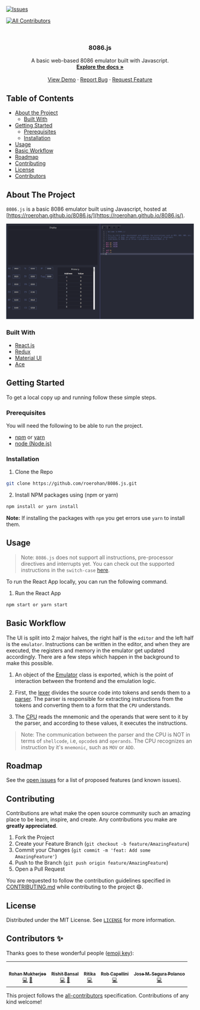 [![Issues][issues-shield]][issues-url]
<!-- ALL-CONTRIBUTORS-BADGE:START - Do not remove or modify this section -->
[![All Contributors](https://img.shields.io/badge/all_contributors-5-orange.svg?style=flat-square)](#contributors-)
<!-- ALL-CONTRIBUTORS-BADGE:END -->

<!-- PROJECT LOGO -->
<br />
<p align="center">
  <!-- <a href="https://github.com/roerohan/8086.js">
    <img src="https://project-logo.png" alt="Logo" width="80">
  </a> -->

  <h3 align="center">8086.js</h3>

  <p align="center">
    A basic web-based 8086 emulator built with Javascript.
    <br />
    <a href="https://github.com/roerohan/8086.js"><strong>Explore the docs »</strong></a>
    <br />
    <br />
    <a href="https://github.com/roerohan/8086.js">View Demo</a>
    ·
    <a href="https://github.com/roerohan/8086.js/issues">Report Bug</a>
    ·
    <a href="https://github.com/roerohan/8086.js/issues">Request Feature</a>
  </p>
</p>



<!-- TABLE OF CONTENTS -->
## Table of Contents

* [About the Project](#about-the-project)
  * [Built With](#built-with)
* [Getting Started](#getting-started)
  * [Prerequisites](#prerequisites)
  * [Installation](#installation)
* [Usage](#usage)
* [Basic Workflow](#basic-workflow)
* [Roadmap](#roadmap)
* [Contributing](#contributing)
* [License](#license)
* [Contributors](#contributors-)



<!-- ABOUT THE PROJECT -->
## About The Project


`8086.js` is a basic 8086 emulator built using Javascript, hosted at [https://roerohan.github.io/8086.js/](https://roerohan.github.io/8086.js/).

<img src="./public/8086.js-hosted.png" />

### Built With

* [React.js](https://arkdownreactjs.org/docs/getting-started.html)
* [Redux](https://redux.js.org/tutorials/essentials/part-1-overview-concepts)
* [Material UI](https://material-ui.com/getting-started/usage/)
* [Ace](https://github.com/ajaxorg/ace)



<!-- GETTING STARTED -->
## Getting Started

To get a local copy up and running follow these simple steps.

### Prerequisites

You will need the following to be able to run the project.

* [npm](https://www.npmjs.com/) or [yarn](https://yarnpkg.com/)
* [node (Node.js)](https://nodejs.org)



### Installation
 
1. Clone the Repo

```sh
git clone https://github.com/roerohan/8086.js.git
```

2. Install NPM packages using (npm or yarn)

```sh
npm install or yarn install
```

**Note:** If installing the packages with `npm` you get errors use `yarn` to install them.



<!-- USAGE EXAMPLES -->
## Usage

> Note: `8086.js` does not support all instructions, pre-processor directives and interrupts yet. You can check out the supported instructions in the `switch-case` [here](./src/emulator/cpu/core.js).

To run the React App locally, you can run the following command.

1. Run the React App

```sh
npm start or yarn start
```


## Basic Workflow

The UI is split into 2 major halves, the right half is the `editor` and the left half is the `emulator`. Instructions can be written in the editor, and when they are executed, the registers and memory in the emulator get updated accordingly. There are a few steps which happen in the background to make this possible.

1. An object of the [Emulator](./src/emulator/emulator.js) class is exported, which is the point of interaction between the frontend and the emulation logic.

2. First, the [lexer](./src/emulator/parser/lexer.js) divides the source code into tokens and sends them to a [parser](./src/emulator/parser/parser.js). The parser is responsible for extracting instructions from the tokens and converting them to a form that the `CPU` understands.

3. The [CPU](./src/emulator/cpu/core.js) reads the mnemonic and the operands that were sent to it by the parser, and according to these values, it executes the instructions.

> Note: The communication between the parser and the CPU is NOT in terms of `shellcode`, i.e, `opcode`s and `operands`. The CPU recognizes an instruction by it's `mnemonic`, such as `MOV` or `ADD`. 


<!-- _For more examples, please refer to the [Documentation](https://example.com)_ -->



<!-- ROADMAP -->
## Roadmap

See the [open issues](https://github.com/roerohan/8086.js/issues) for a list of proposed features (and known issues).



<!-- CONTRIBUTING -->
## Contributing

Contributions are what make the open source community such an amazing place to be learn, inspire, and create. Any contributions you make are **greatly appreciated**.

1. Fork the Project
2. Create your Feature Branch (`git checkout -b feature/AmazingFeature`)
3. Commit your Changes (`git commit -m 'feat: Add some AmazingFeature'`)
4. Push to the Branch (`git push origin feature/AmazingFeature`)
5. Open a Pull Request

You are requested to follow the contribution guidelines specified in [CONTRIBUTING.md](./CONTRIBUTING.md) while contributing to the project :smile:.

<!-- LICENSE -->
## License

Distributed under the MIT License. See [`LICENSE`](./LICENSE) for more information.




<!-- MARKDOWN LINKS & IMAGES -->
<!-- https://www.markdownguide.org/basic-syntax/#reference-style-links -->
[roerohan-url]: https://roerohan.github.io
[issues-shield]: https://img.shields.io/github/issues/othneildrew/Best-README-Template.svg?style=flat-square
[issues-url]: https://github.com/roerohan/8086.js/issues

## Contributors ✨

Thanks goes to these wonderful people ([emoji key](https://allcontributors.org/docs/en/emoji-key)):

<!-- ALL-CONTRIBUTORS-LIST:START - Do not remove or modify this section -->
<!-- prettier-ignore-start -->
<!-- markdownlint-disable -->
<table>
  <tr>
    <td align="center"><a href="https://github.com/roerohan"><img src="https://avatars0.githubusercontent.com/u/42958812?v=4" width="100px;" alt=""/><br /><sub><b>Rohan Mukherjee</b></sub></a><br /><a href="https://github.com/roerohan/8086.js/commits?author=roerohan" title="Code">💻</a> <a href="https://github.com/roerohan/8086.js/commits?author=roerohan" title="Documentation">📖</a></td>
    <td align="center"><a href="https://github.com/thebongy"><img src="https://avatars1.githubusercontent.com/u/7080652?v=4" width="100px;" alt=""/><br /><sub><b>Rishit Bansal</b></sub></a><br /><a href="https://github.com/roerohan/8086.js/commits?author=thebongy" title="Code">💻</a> <a href="https://github.com/roerohan/8086.js/commits?author=thebongy" title="Documentation">📖</a></td>
    <td align="center"><a href="https://github.com/ritika-07"><img src="https://avatars2.githubusercontent.com/u/46575784?v=4" width="100px;" alt=""/><br /><sub><b>Ritika</b></sub></a><br /><a href="https://github.com/roerohan/8086.js/commits?author=ritika-07" title="Code">💻</a></td>
    <td align="center"><a href="https://github.com/capellini"><img src="https://avatars3.githubusercontent.com/u/75311?v=4" width="100px;" alt=""/><br /><sub><b>Rob Capellini</b></sub></a><br /><a href="https://github.com/roerohan/8086.js/commits?author=capellini" title="Code">💻</a></td>
    <td align="center"><a href="https://josesp.netlify.com/"><img src="https://avatars3.githubusercontent.com/u/23442814?v=4" width="100px;" alt=""/><br /><sub><b>Jose M. Segura Polanco</b></sub></a><br /><a href="https://github.com/roerohan/8086.js/commits?author=DarkCode01" title="Code">💻</a></td>
  </tr>
</table>

<!-- markdownlint-enable -->
<!-- prettier-ignore-end -->
<!-- ALL-CONTRIBUTORS-LIST:END -->

This project follows the [all-contributors](https://github.com/all-contributors/all-contributors) specification. Contributions of any kind welcome!